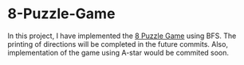 # 8-Puzzle-Game
In this project, I have implemented the [8 Puzzle Game](http://mypuzzle.org/sliding) using BFS. The printing of directions will be completed in the future commits. Also, implementation of the game using A-star would be commited soon.
